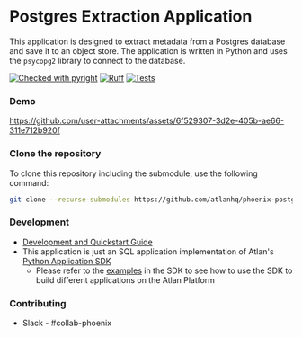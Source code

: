 # Postgres Extraction Application

This application is designed to extract metadata from a Postgres database and save it to an object store. The application is written in Python and uses the `psycopg2` library to connect to the database.

[![Checked with pyright](https://microsoft.github.io/pyright/img/pyright_badge.svg)](https://microsoft.github.io/pyright/)
[![Ruff](https://img.shields.io/endpoint?url=https://raw.githubusercontent.com/astral-sh/ruff/main/assets/badge/v2.json)](https://github.com/astral-sh/ruff)
[![Tests](https://github.com/atlanhq/phoenix-postgres-app/actions/workflows/unit-tests.yml/badge.svg)](https://github.com/atlanhq/phoenix-postgres-app/actions/workflows/unit-tests.yml)

### Demo

https://github.com/user-attachments/assets/6f529307-3d2e-405b-ae66-311e712b920f

### Clone the repository

To clone this repository including the submodule, use the following command:

```bash
git clone --recurse-submodules https://github.com/atlanhq/phoenix-postgres-app.git
```

### Development
- [Development and Quickstart Guide](./docs/DEVELOPMENT.md)
- This application is just an SQL application implementation of Atlan's [Python Application SDK](https://github.com/atlanhq/application-sdk)
  - Please refer to the [examples](https://github.com/atlanhq/application-sdk/tree/main/examples) in the SDK to see how to use the SDK to build different applications on the Atlan Platform


### Contributing
- Slack - #collab-phoenix